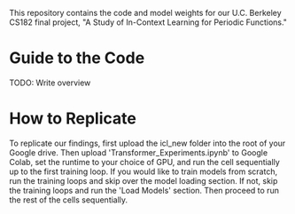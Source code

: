 This repository contains the code and model weights for our U.C. Berkeley CS182 final project, "A Study of In-Context Learning for Periodic Functions."
# Guide to the Code
TODO: Write overview
# How to Replicate
To replicate our findings, first upload the icl_new folder into the root of your Google drive. Then upload 'Transformer_Experiments.ipynb' to Google Colab, set the runtime to your choice of GPU, and run the cell sequentially up to the first training loop. If you would like to train models from scratch, run the training loops and skip over the model loading section. If not, skip the training loops and run the 'Load Models' section. Then proceed to run the rest of the cells sequentially. 
